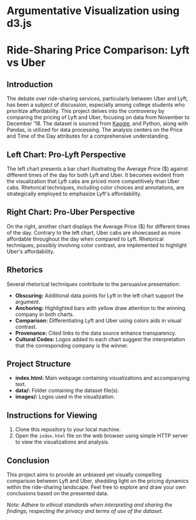 
  # Argumentative Visualization using d3.js

# Ride-Sharing Price Comparison: Lyft vs Uber

## Introduction

The debate over ride-sharing services, particularly between Uber and Lyft, has been a subject of discussion, especially among college students who prioritize affordability. This project delves into the controversy by comparing the pricing of Lyft and Uber, focusing on data from November to December '18. The dataset is sourced from [Kaggle](https://www.kaggle.com/datasets/brllrb/uber-and-lyft-dataset-boston-ma), and Python, along with Pandas, is utilized for data processing. The analysis centers on the Price and Time of the Day attributes for a comprehensive understanding.

## Left Chart: Pro-Lyft Perspective

The left chart presents a bar chart illustrating the Average Price ($) against different times of the day for both Lyft and Uber. It becomes evident from the visualization that Lyft cabs are priced more competitively than Uber cabs. Rhetorical techniques, including color choices and annotations, are strategically employed to emphasize Lyft's affordability.

## Right Chart: Pro-Uber Perspective

On the right, another chart displays the Average Price ($) for different times of the day. Contrary to the left chart, Uber cabs are showcased as more affordable throughout the day when compared to Lyft. Rhetorical techniques, possibly involving color contrast, are implemented to highlight Uber's affordability.

## Rhetorics

Several rhetorical techniques contribute to the persuasive presentation:
- **Obscuring:** Additional data points for Lyft in the left chart support the argument.
- **Anchoring:** Highlighted bars with yellow draw attention to the winning company in both charts.
- **Comparison:** Differentiating Lyft and Uber using colors aids in visual contrast.
- **Provenance:** Cited links to the data source enhance transparency.
- **Cultural Codes:** Logos added to each chart suggest the interpretation that the corresponding company is the winner.

## Project Structure

- **index.html:** Main webpage containing visualizations and accompanying text.
- **data/:** Folder containing the dataset file(s).
- **images/:** Logos used in the visualization.

## Instructions for Viewing

1. Clone this repository to your local machine.
2. Open the `index.html` file on the web browser using simple HTTP server to view the visualizations and analysis.

## Conclusion

This project aims to provide an unbiased yet visually compelling comparison between Lyft and Uber, shedding light on the pricing dynamics within the ride-sharing landscape. Feel free to explore and draw your own conclusions based on the presented data.

*Note: Adhere to ethical standards when interpreting and sharing the findings, respecting the privacy and terms of use of the dataset.*
